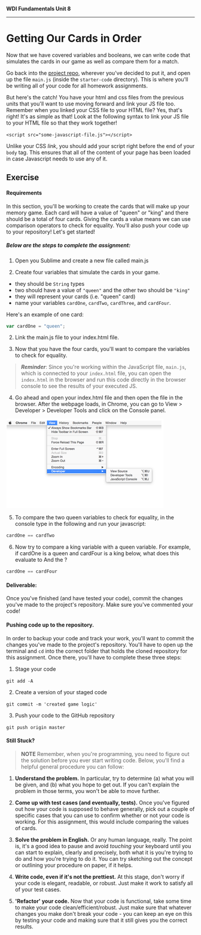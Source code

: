 **WDI Fundamentals Unit 8**

---

# Getting Our Cards in Order

Now that we have covered variables and booleans, we can write code that simulates the cards in our game as well as compare them for a match.

Go back into the [project repo](https://github.com/ga-students/wdi-fundamentals-memorygame), wherever you've decided to put it, and open up the file `main.js` (inside the `starter-code` directory). This is where you'll be writing all of your code for all homework assignments.

But here's the catch! You have your html and css files from the previous units that you'll want to use moving forward and link your JS file too. Remember when you linked your CSS file to your HTML file? Yes, that's right! It's as simple as that! Look at the following syntax to link your JS file to your HTML file so that they work together!


`<script src="some-javascript-file.js"></script>`

Unlike your CSS _link_, you should add your script right before the end of your `body` tag. This ensures that all of the content of your page has been loaded in case Javascript needs to use any of it.



## Exercise

#### Requirements

In this section, you'll be working to create the cards that will make up your memory game. Each card will have a value of "queen" or "king" and there should be a total of four cards. Giving the cards a value means we can use comparison operators to check for equality. You'll also push your code up to your repository! Let's get started!


##### Below are the steps to complete the assignment:

1) Open you Sublime and create a new file called main.js

2) Create four variables that simulate the cards in your game.

- they should be `String` types
- two should have a value of `"queen"` and the other two should be `"king"`
- they will represent your cards (i.e. "queen" card)
- name your variables `cardOne`, `cardTwo`, `cardThree`, and `cardFour`.

Here's an example of one card:

```js
var cardOne = "queen";
```

2) Link the main.js file to your index.html file.

3) Now that you have the four cards, you'll want to compare the variables to check for equality.

 >**_Reminder_**: Since you're working within the JavaScript file, `main.js`, which is connected to your `index.html` file, you can open the `index.html` in the browser and run this code directly in the browser console to see the results of your executed JS.

4) Go ahead and open your index.html file and then open the file in the browser. After the webpage loads, in Chrome, you can go to View > Developer > Developer Tools and click on the Console panel.

![](/assets/chapter5/developer.png)

5) To compare the two queen variables to check for equality, in the console type in the following and run your javascript:

```js
cardOne == cardTwo
```

6) Now try to compare a king variable with a queen variable. For example, if cardOne is a queen and cardFour is a king below, what does this evaluate to
And the ?

```js
cardOne == cardFour
```

#### Deliverable:

Once you've finished (and have tested your code), commit the changes you've made to the project's repository. Make sure you've commented your code!

#### Pushing code up to the repository.

In order to backup your code and track your work, you'll want to commit the changes you've made to the project's repository. You'll have to open up the terminal and `cd` into the correct folder that holds the cloned repository for this assignment. Once there, you'll have to complete these three steps:

1) Stage your code

`git add -A`

2) Create a version of your staged code

`git commit -m 'created game logic'`

3) Push your code to the GitHub repository

`git push origin master`

#### Still Stuck?

> **NOTE** Remember, when you're programming, you need to figure out the solution before you ever start writing code. Below, you'll find a helpful general procedure you can follow:

1. **Understand the problem.** In particular, try to determine (a) what you will be given, and (b) what you hope to get out. If you can't explain the problem in those terms, you won't be able to move further.

2. **Come up with test cases (and eventually, tests).** Once you've figured out how your code is supposed to behave generally, pick out a couple of specific cases that you can use to confirm whether or not your code is working. For this assignment, this would include comparing the values of cards.

3. **Solve the problem in English.** Or any human language, really. The point is, it's a good idea to pause and avoid *touching* your keyboard until you can start to explain, clearly and precisely, both what it is you're trying to do and how you're trying to do it. You can try sketching out the concept or outlining your procedure on paper, if it helps.

4. **Write code, even if it's not the prettiest.** At this stage, don't worry if your code is elegant, readable, or robust. Just make it work to satisfy all of your test cases.

5. **'Refactor' your code.** Now that your code is functional, take some time to make your code clean/efficient/robust. Just make sure that whatever changes you make don't break your code - you can keep an eye on this by testing your code and making sure that it still gives you the correct results.

